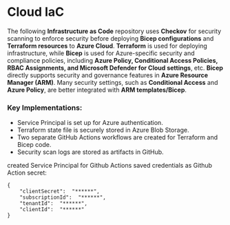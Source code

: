 # Cloud IaC

The following **Infrastructure as Code** repository uses **Checkov** for security scanning to enforce security before deploying **Bicep configurations** and **Terraform resources** to **Azure Cloud**. **Terraform** is used for deploying infrastructure, while **Bicep** is used for Azure-specific security and compliance policies, including **Azure Policy, Conditional Access Policies, RBAC Assignments, and Microsoft Defender for Cloud settings**, etc. **Bicep** directly supports security and governance features in **Azure Resource Manager (ARM)**. Many security settings, such as **Conditional Access** and **Azure Policy**, are better integrated with **ARM templates/Bicep**.

### **Key Implementations:**

- Service Principal is set up for Azure authentication.
- Terraform state file is securely stored in Azure Blob Storage.
- Two separate GitHub Actions workflows are created for Terraform and Bicep code.
- Security scan logs are stored as artifacts in GitHub.

created Service Principal for Github Actions
saved credentials as Github Action secret:

```
{
    "clientSecret":  "******",
    "subscriptionId":  "******",
    "tenantId":  "******",
    "clientId":  "******"
}
```
